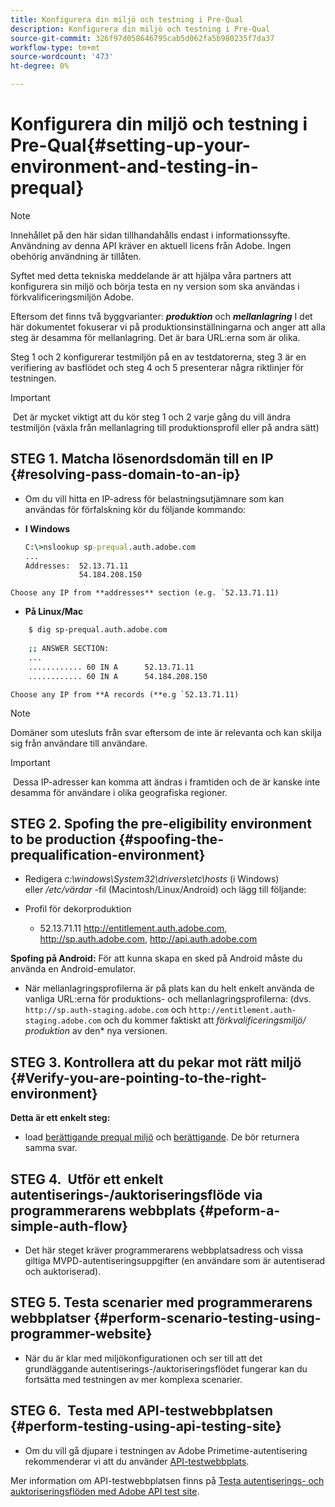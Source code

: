 ```yaml
---
title: Konfigurera din miljö och testning i Pre-Qual
description: Konfigurera din miljö och testning i Pre-Qual
source-git-commit: 326f97d058646795cab5d062fa5b980235f7da37
workflow-type: tm+mt
source-wordcount: '473'
ht-degree: 0%

---
```



# Konfigurera din miljö och testning i Pre-Qual{#setting-up-your-environment-and-testing-in-prequal}

>[!NOTE]
>
>Innehållet på den här sidan tillhandahålls endast i informationssyfte. Användning av denna API kräver en aktuell licens från Adobe. Ingen obehörig användning är tillåten.

Syftet med detta tekniska meddelande är att hjälpa våra partners att konfigurera sin miljö och börja testa en ny version som ska användas i förkvalificeringsmiljön Adobe.

Eftersom det finns två byggvarianter: ***produktion*** och ***mellanlagring*** I det här dokumentet fokuserar vi på produktionsinställningarna och anger att alla steg är desamma för mellanlagring. Det är bara URL:erna som är olika.

Steg 1 och 2 konfigurerar testmiljön på en av testdatorerna, steg 3 är en verifiering av basflödet och steg 4 och 5 presenterar några riktlinjer för testningen.

>[!IMPORTANT]
>
> Det är mycket viktigt att du kör steg 1 och 2 varje gång du vill ändra testmiljön (växla från mellanlagring till produktionsprofil eller på andra sätt)
 

## STEG 1. Matcha lösenordsdomän till en IP {#resolving-pass-domain-to-an-ip}

* Om du vill hitta en IP-adress för belastningsutjämnare som kan användas för förfalskning kör du följande kommando:

* **I Windows**

   ```cmd
   C:\>nslookup sp-prequal.auth.adobe.com
   ...
   Addresses:  52.13.71.11
               54.184.208.150
   ```

```Choose any IP from **addresses** section (e.g. `52.13.71.11)```

* **På Linux/Mac**

```sh
    $ dig sp-prequal.auth.adobe.com
    
    ;; ANSWER SECTION:
    ...
    ............ 60 IN A      52.13.71.11
    ............ 60 IN A      54.184.208.150
```

```Choose any IP from **A records (**e.g `52.13.71.11)```

>[!NOTE]
>
>Domäner som utesluts från svar eftersom de inte är relevanta och kan skilja sig från användare till användare.

>[!IMPORTANT]
>
> Dessa IP-adresser kan komma att ändras i framtiden och de är kanske inte desamma för användare i olika geografiska regioner.


## STEG 2.  Spofing the pre-eligibility environment to be production {#spoofing-the-prequalification-environment}

* Redigera *c:\\windows\\System32\\drivers\\etc\\hosts* (i Windows) eller */etc/värdar* -fil (Macintosh/Linux/Android) och lägg till följande:

* Profil för dekorproduktion
   * 52.13.71.11 http://entitlement.auth.adobe.com, http://sp.auth.adobe.com, http://api.auth.adobe.com

**Spofing på Android:** För att kunna skapa en sked på Android måste du använda en Android-emulator.

* När mellanlagringsprofilerna är på plats kan du helt enkelt använda de vanliga URL:erna för produktions- och mellanlagringsprofilerna: (dvs. `http://sp.auth-staging.adobe.com` och `http://entitlement.auth-staging.adobe.com` och du kommer faktiskt att *förkvalificeringsmiljö/ produktion* av den* nya versionen.


## STEG 3.  Kontrollera att du pekar mot rätt miljö {#Verify-you-are-pointing-to-the-right-environment}

**Detta är ett enkelt steg:**

* load [berättigande prequal miljö](https://entitlement-prequal.auth.adobe.com/environment.html) och [berättigande](https://entitlement.auth.adobe.com/environment.html). De bör returnera samma svar.


## STEG 4.  Utför ett enkelt autentiserings-/auktoriseringsflöde via programmerarens webbplats {#peform-a-simple-auth-flow}

* Det här steget kräver programmerarens webbplatsadress och vissa giltiga MVPD-autentiseringsuppgifter (en användare som är autentiserad och auktoriserad).

## STEG 5.  Testa scenarier med programmerarens webbplatser {#perform-scenario-testing-using-programmer-website}

* När du är klar med miljökonfigurationen och ser till att det grundläggande autentiserings-/auktoriseringsflödet fungerar kan du fortsätta med testningen av mer komplexa scenarier.


## STEG 6.  Testa med API-testwebbplatsen {#perform-testing-using-api-testing-site}

* Om du vill gå djupare i testningen av Adobe Primetime-autentisering rekommenderar vi att du använder [API-testwebbplats](http://entitlement-prequal.auth.adobe.com/apitest/api.html).

Mer information om API-testwebbplatsen finns på [Testa autentiserings- och auktoriseringsflöden med Adobe API test site](/help/authentication/test-authn-authz-flows-using-adobes-api-test-site.md).

